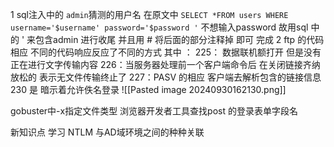 1 sql注入中的 
`admin`猜测的用户名 在原文中 
`SELECT *FROM users WHERE username='$username' password='$password '`
不想输入password 故用sql 中的 ' 来包含admin 进行收尾 并且用 # 将后面的部分注释掉 即可 完成
2 
ftp 的代码相应 不同的代码响应反应了不同的方式
其中 ： 225： 数据联机额打开 但是没有正在进行文字传输内容 
         226：当服务器处理前一个客户端命令后 在关闭链接齐纳放松的  表示无文件传输终止了
         227：PASV 的相应 客户端去解析包含的链接信息 
         230 是 暗示着允许佚名登录
         ![[Pasted image 20240930162130.png]]

gobuster中-x指定文件类型 
浏览器开发者工具查找post 的登录表单字段名

新知识点 学习 NTLM 与AD域环境之间的种种关联 
